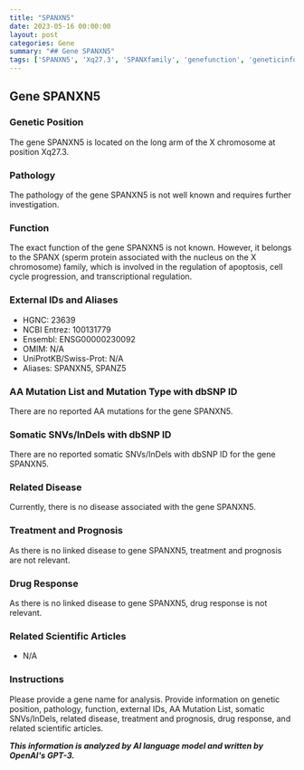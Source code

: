 ```yaml
---
title: "SPANXN5"
date: 2023-05-16 00:00:00
layout: post
categories: Gene
summary: "## Gene SPANXN5"
tags: ['SPANXN5', 'Xq27.3', 'SPANXfamily', 'genefunction', 'geneticinformation', 'diseaseassociation', 'scientificresearch', 'geneticanalysis']
---
```


## Gene SPANXN5

### Genetic Position
The gene SPANXN5 is located on the long arm of the X chromosome at position Xq27.3.

### Pathology
The pathology of the gene SPANXN5 is not well known and requires further investigation.

### Function
The exact function of the gene SPANXN5 is not known. However, it belongs to the SPANX (sperm protein associated with the nucleus on the X chromosome) family, which is involved in the regulation of apoptosis, cell cycle progression, and transcriptional regulation.

### External IDs and Aliases
- HGNC: 23639
- NCBI Entrez: 100131779
- Ensembl: ENSG00000230092
- OMIM: N/A
- UniProtKB/Swiss-Prot: N/A
- Aliases: SPANXN5, SPANZ5

### AA Mutation List and Mutation Type with dbSNP ID
There are no reported AA mutations for the gene SPANXN5.

### Somatic SNVs/InDels with dbSNP ID
There are no reported somatic SNVs/InDels with dbSNP ID for the gene SPANXN5.

### Related Disease
Currently, there is no disease associated with the gene SPANXN5.

### Treatment and Prognosis
As there is no linked disease to gene SPANXN5, treatment and prognosis are not relevant.

### Drug Response
As there is no linked disease to gene SPANXN5, drug response is not relevant.

### Related Scientific Articles
- N/A

### Instructions
Please provide a gene name for analysis. Provide information on genetic position, pathology, function, external IDs, AA Mutation List, somatic SNVs/InDels, related disease, treatment and prognosis, drug response, and related scientific articles.

**_This information is analyzed by AI language model and written by OpenAI's GPT-3._**